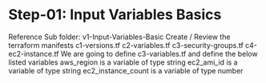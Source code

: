 # Step-01: Input Variables Basics
Reference Sub folder: v1-Input-Variables-Basic
Create / Review the terraform manifests
c1-versions.tf
c2-variables.tf
c3-security-groups.tf
c4-ec2-instance.tf
We are going to define c3-variables.tf and define the below listed variables
aws_region is a variable of type string
ec2_ami_id is a variable of type string
ec2_instance_count is a variable of type number
